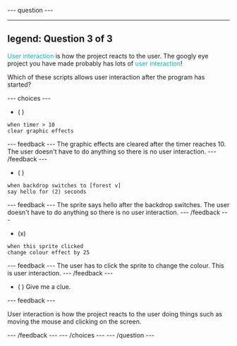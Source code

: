 --- question ---

---
legend: Question 3 of 3
---

<span style="color: #0faeb0">User interaction</span> is how the project reacts to the user. The googly eye project you have made probably has lots of <span style="color: #0faeb0">user interaction</span>!

Which of these scripts allows user interaction after the program has started? 

--- choices ---

- ( ) 
```blocks3
when timer > 10
clear graphic effects
```

 --- feedback ---
The graphic effects are cleared after the timer reaches 10. The user doesn't have to do anything so there is no user interaction.
 --- /feedback ---
- ( ) 
```blocks3
when backdrop switches to [forest v]
say hello for (2) seconds
```

 --- feedback ---
The sprite says hello after the backdrop switches. The user doesn't have to do anything so there is no user interaction.
 --- /feedback ---
- (x) 
```blocks3
when this sprite clicked
change colour effect by 25
```

 --- feedback ---
The user has to click the sprite to change the colour. This is user interaction.
 --- /feedback ---
 
 

- ( ) 
Give me a clue.

 --- feedback ---

 User interaction is how the project reacts to the user doing things such as moving the mouse and clicking on the screen.

 --- /feedback ---
--- /choices ---
--- /question ---
